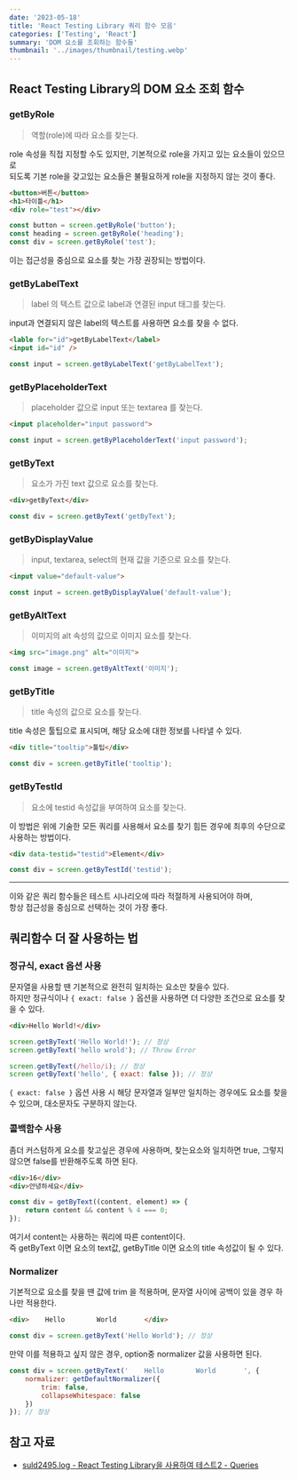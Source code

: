 ```yaml
---
date: '2023-05-18'
title: 'React Testing Library 쿼리 함수 모음'
categories: ['Testing', 'React']
summary: 'DOM 요소를 조회하는 함수들'
thumbnail: '../images/thumbnail/testing.webp'
---
```


## React Testing Library의 DOM 요소 조회 함수

### getByRole

> 역할(role)에 따라 요소를 찾는다.

role 속성을 직접 지정할 수도 있지만, 기본적으로 role을 가지고 있는 요소들이 있으므로   
되도록 기본 role을 갖고있는 요소들은 불필요하게 role을 지정하지 않는 것이 좋다.

```html
<button>버튼</button>
<h1>타이틀</h1>
<div role="test"></div>
```

```js
const button = screen.getByRole('button');
const heading = screen.getByRole('heading');
const div = screen.getByRole('test');
```

이는 접근성을 중심으로 요소를 찾는 가장 권장되는 방법이다.

### getByLabelText

> label 의 텍스트 값으로 label과 연결된 input 태그를 찾는다.

input과 연결되지 않은 label의 텍스트를 사용하면 요소를 찾을 수 없다.

```html
<lable for="id">getByLabelText</label>
<input id="id" />
```

```js
const input = screen.getByLabelText('getByLabelText'); 
```

### getByPlaceholderText

> placeholder 값으로 input 또는 textarea 를 찾는다.

```html
<input placeholder="input password">
```

```js
const input = screen.getByPlaceholderText('input password');
```

### getByText

> 요소가 가진 text 값으로 요소를 찾는다.

```html
<div>getByText</div>
```

```js
const div = screen.getByText('getByText');
```

### getByDisplayValue

> input, textarea, select의 현재 값을 기준으로 요소를 찾는다.

```html
<input value="default-value">
```

```js
const input = screen.getByDisplayValue('default-value');
```

### getByAltText

> 이미지의 alt 속성의 값으로 이미지 요소를 찾는다.

```html
<img src="image.png" alt="이미지">
```

```js
const image = screen.getByAltText('이미지');
```

### getByTitle

> title 속성의 값으로 요소를 찾는다.

title 속성은 툴팁으로 표시되며, 해당 요소에 대한 정보를 나타낼 수 있다.

```html
<div title="tooltip">툴팁</div>
```

```js
const div = screen.getByTitle('tooltip');
```

### getByTestId

> 요소에 testid 속성값을 부여하여 요소를 찾는다.

이 방법은 위에 기술한 모든 쿼리를 사용해서 요소를 찾기 힘든 경우에 최후의 수단으로 사용하는 방법이다.

```html
<div data-testid="testid">Element</div>
```

```js
const div = screen.getByTestId('testid');
```

---

이와 같은 쿼리 함수들은 테스트 시나리오에 따라 적절하게 사용되어야 하며,   
항상 접근성을 중심으로 선택하는 것이 가장 좋다.

## 쿼리함수 더 잘 사용하는 법

### 정규식, exact 옵션 사용

문자열을 사용할 땐 기본적으로 완전히 일치하는 요소만 찾을수 있다.   
하지만 정규식이나 `{ exact: false }` 옵션을 사용하면 더 다양한 조건으로 요소를 찾을 수 있다.

```html
<div>Hello World!</div>
```

```js
screen.getByText('Hello World!'); // 정상
screen.getByText('hello wrold'); // Throw Error
```

```js
screen.getByText(/hello/i); // 정상
screen getByText('hello', { exact: false }); // 정상
```

`{ exact: false }` 옵션 사용 시 해당 문자열과 일부만 일치하는 경우에도 요소를 찾을 수 있으며, 대소문자도 구분하지 않는다.

### 콜백함수 사용

좀더 커스텀하게 요소를 찾고싶은 경우에 사용하며, 찾는요소와 일치하면 true, 그렇지 않으면 false를 반환해주도록 하면 된다.

```html
<div>16</div>
<div>안녕하세요</div>
```

```js
const div = getByText((content, element) => {
	return content && content % 4 === 0;
});
```

여기서 content는 사용하는 쿼리에 따른 content이다.   
즉 getByText 이면 요소의 text값, getByTitle 이면 요소의 title 속성값이 될 수 있다.

### Normalizer

기본적으로 요소를 찾을 땐 값에 trim 을 적용하며, 문자열 사이에 공백이 있을 경우 하나만 적용한다.

```html
<div>    Hello        World       </div>
```

```js
const div = screen.getByText('Hello World'); // 정상
```

만약 이를 적용하고 싶지 않은 경우, option중 normalizer 값을 사용하면 된다.

```js
const div = screen.getByText('    Hello        World       ', {
	normalizer: getDefaultNormalizer({
		trim: false,
		collapseWhitespace: false
	})
}); // 정상
```


## 참고 자료

- [suld2495.log - React Testing Library을 사용하여 테스트2 - Queries](https://velog.io/@suld2495/React-Testing-Library%EC%9D%84-%EC%82%AC%EC%9A%A9%ED%95%98%EC%97%AC-%ED%85%8C%EC%8A%A4%ED%8A%B82-Queries)